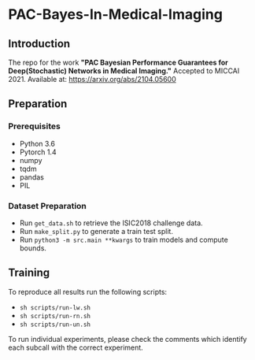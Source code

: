 # PAC-Bayes-In-Medical-Imaging


## Introduction

The repo for the work **"PAC Bayesian Performance Guarantees for Deep(Stochastic) Networks in Medical Imaging."**
Accepted to MICCAI 2021. Available at: https://arxiv.org/abs/2104.05600


## Preparation



### Prerequisites

- Python 3.6
- Pytorch 1.4
- numpy
- tqdm
- pandas
- PIL

### Dataset Preparation

- Run `get_data.sh` to retrieve the ISIC2018 challenge data.
- Run `make_split.py` to generate a train test split.
- Run `python3 -m src.main **kwargs` to train models and compute bounds.

## Training

To reproduce all results run the following scripts:
- `sh scripts/run-lw.sh`
- `sh scripts/run-rn.sh`
- `sh scripts/run-un.sh`

To run individual experiments, please check the comments which identify each 
subcall with the correct experiment.
